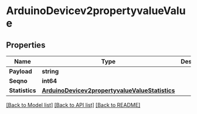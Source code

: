 # ArduinoDevicev2propertyvalueValue

## Properties

Name | Type | Description | Notes
------------ | ------------- | ------------- | -------------
**Payload** | **string** |  | [optional] 
**Seqno** | **int64** |  | [optional] 
**Statistics** | [**ArduinoDevicev2propertyvalueValueStatistics**](ArduinoDevicev2propertyvalue_value_statistics.md) |  | [optional] 

[[Back to Model list]](../README.md#documentation-for-models) [[Back to API list]](../README.md#documentation-for-api-endpoints) [[Back to README]](../README.md)


